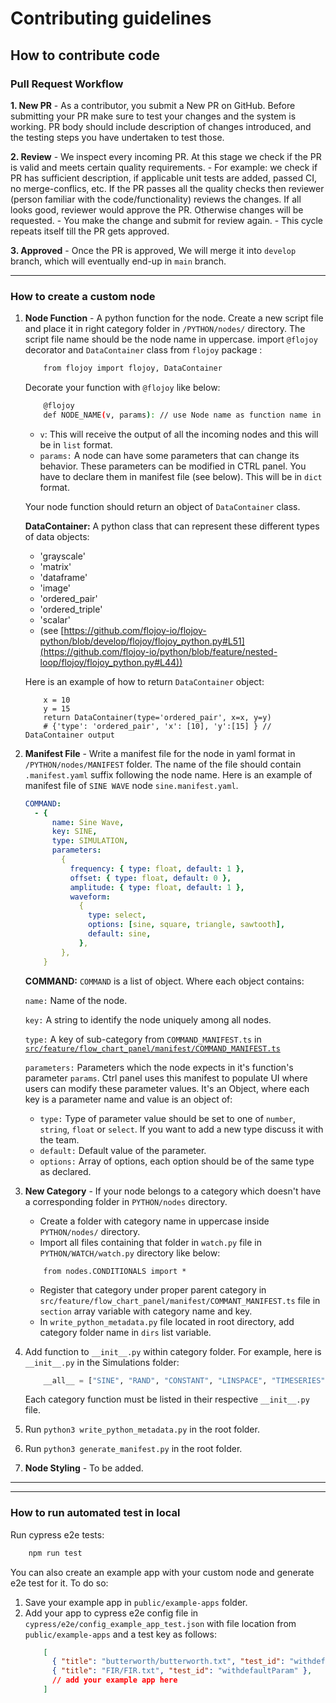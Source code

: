 # Contributing guidelines

## How to contribute code

### Pull Request Workflow

**1. New PR** - As a contributor, you submit a New PR on GitHub. Before submitting your PR make sure to test your changes and the system is working. PR body should include description of changes introduced, and the testing steps you have undertaken to test those.

**2. Review** - We inspect
every incoming PR. At this stage we check if the PR is valid and meets certain quality
requirements. - For example: we check if PR has sufficient
description, if applicable unit tests are added, passed CI, no merge-conflics, etc. If the PR passes all the quality checks then reviewer (person familiar with the
code/functionality) reviews the changes. If all looks good, reviewer would approve the PR. Otherwise changes will be requested. - You make the change and
submit for review again. - This cycle repeats itself till the PR gets
approved.

**3. Approved** - Once the PR is approved, We will merge it into `develop` branch, which will eventually end-up in `main` branch.

---

### How to create a custom node

1.  **Node Function** - A python function for the node. Create a new script file and place it in right category folder in `/PYTHON/nodes/` directory. The script file name should be the node name in uppercase.
    import `@flojoy` decorator and `DataContainer` class from `flojoy` package :

    ```bash
        from flojoy import flojoy, DataContainer
    ```

    Decorate your function with `@flojoy` like below:
    ```bash
        @flojoy
        def NODE_NAME(v, params): // use Node name as function name in uppercase
    ```
    - `v`: This will receive the output of all the incoming nodes and this will be in `list` format.
    - `params:` A node can have some parameters that can change its behavior. These parameters can be modified in CTRL panel. You have to declare them in manifest file (see below). This will be in `dict` format.

    Your node function should return an object of `DataContainer` class.

    **DataContainer:** A python class that can represent these different types of data objects:

    - 'grayscale'
    - 'matrix'
    - 'dataframe'
    - 'image'
    - 'ordered_pair'
    - 'ordered_triple'
    - 'scalar'
    - (see [https://github.com/flojoy-io/flojoy-python/blob/develop/flojoy/flojoy_python.py#L51](https://github.com/flojoy-io/python/blob/feature/nested-loop/flojoy/flojoy_python.py#L44))

    Here is an example of how to return `DataContainer` object:

    ```code
        x = 10
        y = 15
        return DataContainer(type='ordered_pair', x=x, y=y)
        # {'type': 'ordered_pair', 'x': [10], 'y':[15] } // DataContainer output
    ```

2.  **Manifest File** - Write a manifest file for the node in yaml format in `/PYTHON/nodes/MANIFEST` folder. The name of the file should contain `.manifest.yaml` suffix following the node name. Here is an example of manifest file of `SINE WAVE` node `sine.manifest.yaml`.

    ```yaml
    COMMAND:
      - {
          name: Sine Wave,
          key: SINE,
          type: SIMULATION,
          parameters:
            {
              frequency: { type: float, default: 1 },
              offset: { type: float, default: 0 },
              amplitude: { type: float, default: 1 },
              waveform:
                {
                  type: select,
                  options: [sine, square, triangle, sawtooth],
                  default: sine,
                },
            },
        }
    ```

    **COMMAND:** `COMMAND` is a list of object. Where each object contains:
    
    `name:` Name of the node.
    
    `key:` A string to identify the node uniquely among all nodes.
    
    `type:` A key of sub-category from `COMMAND_MANIFEST.ts` in [`src/feature/flow_chart_panel/manifest/COMMAND_MANIFEST.ts`](https://github.com/flojoy-io/flojoy-desktop/blob/main/src/feature/flow_chart_panel/manifest/COMMANDS_MANIFEST.ts)
    
    `parameters:` Parameters which the node expects in it's function's parameter `params`. Ctrl panel uses this manifest to populate UI where users can modify these parameter values. It's an Object, where each key is a parameter name and value is an object of:
    - `type:` Type of parameter value should be set to one of `number`, `string`, `float` or `select`. If you want to add a new type discuss it with the team.
    - `default:` Default value of the parameter.
    - `options:` Array of options, each option should be of the same type as declared.

3.  **New Category** - If your node belongs to a category which doesn't have a corresponding folder in `PYTHON/nodes` directory.

    - Create a folder with category name in uppercase inside `PYTHON/nodes/` directory.
    - Import all files containing that folder in `watch.py` file in `PYTHON/WATCH/watch.py` directory like below:

    ```code
        from nodes.CONDITIONALS import *
    ```

    - Register that category under proper parent category in `src/feature/flow_chart_panel/manifest/COMMANT_MANIFEST.ts` file in `section` array variable with category name and key.
    - In `write_python_metadata.py` file located in root directory, add category folder name in `dirs` list variable.

4.  Add function to `__init__.py` within category folder. For example, here is `__init__.py` in the Simulations folder:

    ```py
        __all__ = ["SINE", "RAND", "CONSTANT", "LINSPACE", "TIMESERIES"]
    ```
    Each category function must be listed in their respective `__init__.py` file.

5. Run `python3 write_python_metadata.py` in the root folder.

6. Run `python3 generate_manifest.py` in the root folder.

7. **Node Styling** - To be added.

---

---

### How to run automated test in local

Run cypress e2e tests:

```bash
    npm run test
```

You can also create an example app with your custom node and generate e2e test for it. To do so:
1. Save your example app in `public/example-apps` folder.
2. Add your app to cypress e2e config file in `cypress/e2e/config_example_app_test.json` with file location from `public/example-apps` and a test key as follows:
    ```json
        [
          { "title": "butterworth/butterworth.txt", "test_id": "withdefaultParam" },
          { "title": "FIR/FIR.txt", "test_id": "withdefaultParam" },
          // add your example app here
        ]
    ```

